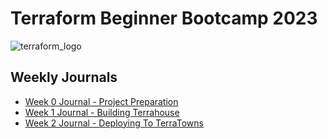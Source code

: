 # Terraform Beginner Bootcamp 2023



![terraform_logo](https://github.com/FOdeks/terraform-beginner-bootcamp-2023/assets/99102643/db5aaa0e-e554-494a-bbdd-04a59cc01294)

## Weekly Journals
- [Week 0 Journal - Project Preparation](journal/week0.md)
- [Week 1 Journal - Building Terrahouse](journal/week1.md)
- [Week 2 Journal - Deploying To TerraTowns](journal/week2.md) 

